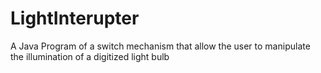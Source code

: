 # LightInterupter
A Java Program of a switch mechanism that allow the user to manipulate the illumination of a digitized light bulb
